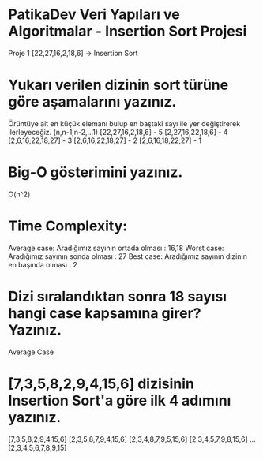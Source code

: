 # PatikaDev Veri Yapıları ve Algoritmalar - Insertion Sort Projesi

Proje 1
[22,27,16,2,18,6] -> Insertion Sort
# Yukarı verilen dizinin sort türüne göre aşamalarını yazınız.
Örüntüye ait en küçük elemanı bulup en baştaki sayı ile yer değiştirerek ilerleyeceğiz. (n,n-1,n-2,...1)
[22,27,16,2,18,6] - 5
[2,27,16,22,18,6] - 4
[2,6,16,22,18,27] - 3
[2,6,16,22,18,27] - 2
[2,6,16,18,22,27] - 1

# Big-O gösterimini yazınız.
O(n^2)

# Time Complexity: 
Average case: Aradığımız sayının ortada olması : 16,18
Worst case: Aradığımız sayının sonda olması : 27
Best case: Aradığımız sayının dizinin en başında olması : 2

# Dizi sıralandıktan sonra 18 sayısı hangi case kapsamına girer? Yazınız.
Average Case

# [7,3,5,8,2,9,4,15,6] dizisinin Insertion Sort'a göre ilk 4 adımını yazınız.

[7,3,5,8,2,9,4,15,6] 
[2,3,5,8,7,9,4,15,6] 
[2,3,4,8,7,9,5,15,6] 
[2,3,4,5,7,9,8,15,6] 
...
[2,3,4,5,6,7,8,9,15] 
